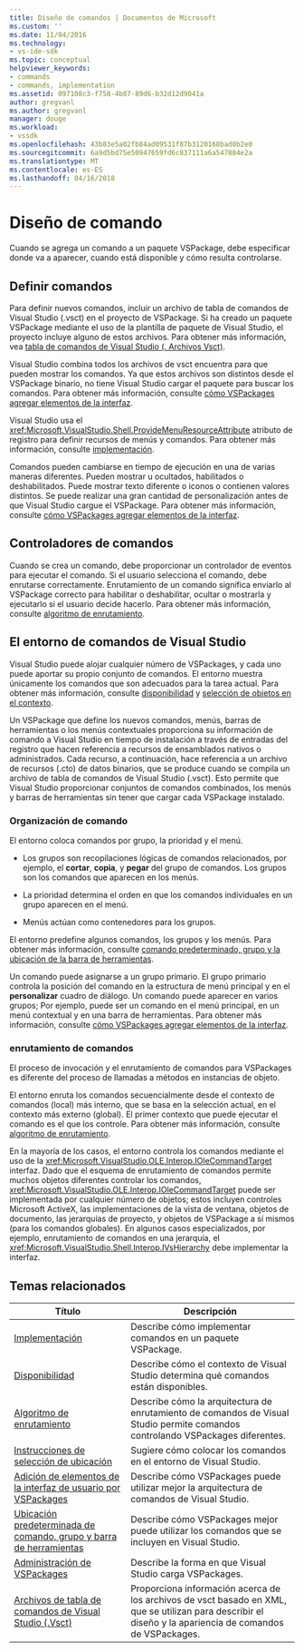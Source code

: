 ```yaml
---
title: Diseño de comandos | Documentos de Microsoft
ms.custom: ''
ms.date: 11/04/2016
ms.technology:
- vs-ide-sdk
ms.topic: conceptual
helpviewer_keywords:
- commands
- commands, implementation
ms.assetid: 097108c3-f758-4b87-89d6-b32d12d9041a
author: gregvanl
ms.author: gregvanl
manager: douge
ms.workload:
- vssdk
ms.openlocfilehash: 43b83e5a02fb84ad09531f87b3120168bad0b2e0
ms.sourcegitcommit: 6a9d5bd75e50947659fd6c837111a6a547884e2a
ms.translationtype: MT
ms.contentlocale: es-ES
ms.lasthandoff: 04/16/2018
---
```

# <a name="command-design"></a>Diseño de comando
Cuando se agrega un comando a un paquete VSPackage, debe especificar donde va a aparecer, cuando está disponible y cómo resulta controlarse.  
  
## <a name="defining-commands"></a>Definir comandos  
 Para definir nuevos comandos, incluir un archivo de tabla de comandos de Visual Studio (.vsct) en el proyecto de VSPackage. Si ha creado un paquete VSPackage mediante el uso de la plantilla de paquete de Visual Studio, el proyecto incluye alguno de estos archivos. Para obtener más información, vea [tabla de comandos de Visual Studio (. Archivos Vsct)](../../extensibility/internals/visual-studio-command-table-dot-vsct-files.md).  
  
 Visual Studio combina todos los archivos de vsct encuentra para que pueden mostrar los comandos. Ya que estos archivos son distintos desde el VSPackage binario, no tiene Visual Studio cargar el paquete para buscar los comandos. Para obtener más información, consulte [cómo VSPackages agregar elementos de la interfaz](../../extensibility/internals/how-vspackages-add-user-interface-elements.md).  
  
 Visual Studio usa el <xref:Microsoft.VisualStudio.Shell.ProvideMenuResourceAttribute> atributo de registro para definir recursos de menús y comandos. Para obtener más información, consulte [implementación](../../extensibility/internals/command-implementation.md).  
  
 Comandos pueden cambiarse en tiempo de ejecución en una de varias maneras diferentes. Pueden mostrar u ocultados, habilitados o deshabilitados. Puede mostrar texto diferente o iconos o contienen valores distintos. Se puede realizar una gran cantidad de personalización antes de que Visual Studio cargue el VSPackage. Para obtener más información, consulte [cómo VSPackages agregar elementos de la interfaz](../../extensibility/internals/how-vspackages-add-user-interface-elements.md).  
  
## <a name="command-handlers"></a>Controladores de comandos  
 Cuando se crea un comando, debe proporcionar un controlador de eventos para ejecutar el comando. Si el usuario selecciona el comando, debe enrutarse correctamente. Enrutamiento de un comando significa enviarlo al VSPackage correcto para habilitar o deshabilitar, ocultar o mostrarla y ejecutarlo si el usuario decide hacerlo. Para obtener más información, consulte [algoritmo de enrutamiento](../../extensibility/internals/command-routing-algorithm.md).  
  
## <a name="the-visual-studio-command-environment"></a>El entorno de comandos de Visual Studio  
 Visual Studio puede alojar cualquier número de VSPackages, y cada uno puede aportar su propio conjunto de comandos. El entorno muestra únicamente los comandos que son adecuados para la tarea actual. Para obtener más información, consulte [disponibilidad](../../extensibility/internals/command-availability.md) y [selección de objetos en el contexto](../../extensibility/internals/selection-context-objects.md).  
  
 Un VSPackage que define los nuevos comandos, menús, barras de herramientas o los menús contextuales proporciona su información de comando a Visual Studio en tiempo de instalación a través de entradas del registro que hacen referencia a recursos de ensamblados nativos o administrados. Cada recurso, a continuación, hace referencia a un archivo de recursos (.cto) de datos binarios, que se produce cuando se compila un archivo de tabla de comandos de Visual Studio (.vsct). Esto permite que Visual Studio proporcionar conjuntos de comandos combinados, los menús y barras de herramientas sin tener que cargar cada VSPackage instalado.  
  
### <a name="command-organization"></a>Organización de comando  
 El entorno coloca comandos por grupo, la prioridad y el menú.  
  
-   Los grupos son recopilaciones lógicas de comandos relacionados, por ejemplo, el **cortar**, **copia**, y **pegar** del grupo de comandos. Los grupos son los comandos que aparecen en los menús.  
  
-   La prioridad determina el orden en que los comandos individuales en un grupo aparecen en el menú.  
  
-   Menús actúan como contenedores para los grupos.  
  
 El entorno predefine algunos comandos, los grupos y los menús. Para obtener más información, consulte [comando predeterminado, grupo y la ubicación de la barra de herramientas](../../extensibility/internals/default-command-group-and-toolbar-placement.md).  
  
 Un comando puede asignarse a un grupo primario. El grupo primario controla la posición del comando en la estructura de menú principal y en el **personalizar** cuadro de diálogo. Un comando puede aparecer en varios grupos; Por ejemplo, puede ser un comando en el menú principal, en un menú contextual y en una barra de herramientas. Para obtener más información, consulte [cómo VSPackages agregar elementos de la interfaz](../../extensibility/internals/how-vspackages-add-user-interface-elements.md).  
  
### <a name="command-routing"></a>enrutamiento de comandos  
 El proceso de invocación y el enrutamiento de comandos para VSPackages es diferente del proceso de llamadas a métodos en instancias de objeto.  
  
 El entorno enruta los comandos secuencialmente desde el contexto de comandos (local) más interno, que se basa en la selección actual, en el contexto más externo (global). El primer contexto que puede ejecutar el comando es el que los controle. Para obtener más información, consulte [algoritmo de enrutamiento](../../extensibility/internals/command-routing-algorithm.md).  
  
 En la mayoría de los casos, el entorno controla los comandos mediante el uso de la <xref:Microsoft.VisualStudio.OLE.Interop.IOleCommandTarget> interfaz. Dado que el esquema de enrutamiento de comandos permite muchos objetos diferentes controlar los comandos, <xref:Microsoft.VisualStudio.OLE.Interop.IOleCommandTarget> puede ser implementada por cualquier número de objetos; estos incluyen controles Microsoft ActiveX, las implementaciones de la vista de ventana, objetos de documento, las jerarquías de proyecto, y objetos de VSPackage a sí mismos (para los comandos globales). En algunos casos especializados, por ejemplo, enrutamiento de comandos en una jerarquía, el <xref:Microsoft.VisualStudio.Shell.Interop.IVsHierarchy> debe implementar la interfaz.  
  
## <a name="related-topics"></a>Temas relacionados  
  
|Título|Descripción|  
|-----------|-----------------|  
|[Implementación](../../extensibility/internals/command-implementation.md)|Describe cómo implementar comandos en un paquete VSPackage.|  
|[Disponibilidad](../../extensibility/internals/command-availability.md)|Describe cómo el contexto de Visual Studio determina qué comandos están disponibles.|  
|[Algoritmo de enrutamiento](../../extensibility/internals/command-routing-algorithm.md)|Describe cómo la arquitectura de enrutamiento de comandos de Visual Studio permite comandos controlando VSPackages diferentes.|  
|[Instrucciones de selección de ubicación](../../extensibility/internals/command-placement-guidelines.md)|Sugiere cómo colocar los comandos en el entorno de Visual Studio.|  
|[Adición de elementos de la interfaz de usuario por VSPackages](../../extensibility/internals/how-vspackages-add-user-interface-elements.md)|Describe cómo VSPackages puede utilizar mejor la arquitectura de comandos de Visual Studio.|  
|[Ubicación predeterminada de comando, grupo y barra de herramientas](../../extensibility/internals/default-command-group-and-toolbar-placement.md)|Describe cómo VSPackages mejor puede utilizar los comandos que se incluyen en Visual Studio.|  
|[Administración de VSPackages](../../extensibility/managing-vspackages.md)|Describe la forma en que Visual Studio carga VSPackages.|  
|[Archivos de tabla de comandos de Visual Studio (.Vsct)](../../extensibility/internals/visual-studio-command-table-dot-vsct-files.md)|Proporciona información acerca de los archivos de vsct basado en XML, que se utilizan para describir el diseño y la apariencia de comandos de VSPackages.|